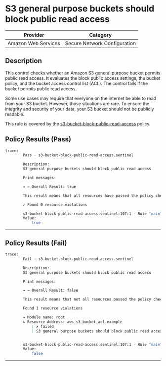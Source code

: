 # S3 general purpose buckets should block public read access

| Provider            |           Category           |
|---------------------| ---------------------------- |
| Amazon Web Services | Secure Network Configuration |

## Description

This control checks whether an Amazon S3 general purpose bucket permits public read access. It evaluates the block public access settings, the bucket policy, and the bucket access control list (ACL). The control fails if the bucket permits public read access.

Some use cases may require that everyone on the internet be able to read from your S3 bucket. However, those situations are rare. To ensure the integrity and security of your data, your S3 bucket should not be publicly readable.

This rule is covered by the [s3-bucket-block-public-read-access](https://github.com/hashicorp/policy-library-FSBP-Policy-Set-for-AWS-Terraform/blob/main/policies/s3/s3-bucket-block-public-read-access.sentinel) policy.

## Policy Results (Pass)
```bash
trace:
        Pass - s3-bucket-block-public-read-access.sentinel

        Description:
        S3 general purpose buckets should block public read access

        Print messages:

        → → Overall Result: true

        This result means that all resources have passed the policy check for the policy s3-bucket-block-public-read-access.

        ✓ Found 0 resource violations

        s3-bucket-block-public-read-access.sentinel:107:1 - Rule "main"
        Value:
            true
```

---

## Policy Results (Fail)
```bash
trace:
        Fail - s3-bucket-block-public-read-access.sentinel

        Description:
        S3 general purpose buckets should block public read access

        Print messages:

        → → Overall Result: false

        This result means that not all resources passed the policy check and the protected behavior is not allowed for the policy s3-bucket-block-public-read-access.

        Found 1 resource violations

        → Module name: root
        ↳ Resource Address: aws_s3_bucket_acl.example
            | ✗ failed
            | S3 general purpose buckets should block public read access. Refer to https://docs.aws.amazon.com/securityhub/latest/userguide/s3-controls.html#s3-2 for more details.


        s3-bucket-block-public-read-access.sentinel:107:1 - Rule "main"
        Value:
            false
```

---